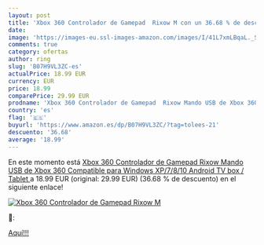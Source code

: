 ```yaml
---
layout: post
title: 'Xbox 360 Controlador de Gamepad  Rixow M con un 36.68 % de descuento'
date: 
image: 'https://images-eu.ssl-images-amazon.com/images/I/41L7xmLBqaL._SL200_.jpg'
comments: true
category: ofertas
author: ring
slug: 'B07H9VL3ZC-es'
actualPrice: 18.99 EUR
currency: EUR
price: 18.99
comparePrice: 29.99 EUR
prodname: 'Xbox 360 Controlador de Gamepad  Rixow Mando USB de Xbox 360 Compatible para Windows XP/7/8/10  Android  TV box / Tablet '
country: 'es'
flag: '🇪🇸'
buyurl: 'https://www.amazon.es/dp/B07H9VL3ZC/?tag=tolees-21'
descuento: '36.68'
average: '18.99'
---
```


En este momento está [Xbox 360 Controlador de Gamepad  Rixow Mando USB de Xbox 360 Compatible para Windows XP/7/8/10  Android  TV box / Tablet ](https://www.amazon.es/dp/B07H9VL3ZC/?tag=tolees-21) a 18.99 EUR (original: 29.99 EUR) (36.68 %  de descuento) en el siguiente enlace!

[![Xbox 360 Controlador de Gamepad  Rixow M](https://images-eu.ssl-images-amazon.com/images/I/41L7xmLBqaL._SL200_.jpg)](https://www.amazon.es/dp/B07H9VL3ZC/?tag=tolees-21)

🔎:


[Aquí!!!](https://www.amazon.es/dp/B07H9VL3ZC/?tag=tolees-21)
